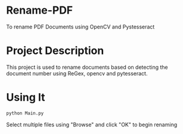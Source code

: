 # Rename-PDF
To rename PDF Documents using OpenCV and Pystesseract

# Project Description
This project is used to rename documents based on detecting the document number using ReGex, opencv and pytesseract.

# Using It
```python
python Main.py
```

Select multiple files using "Browse" and click "OK" to begin renaming
